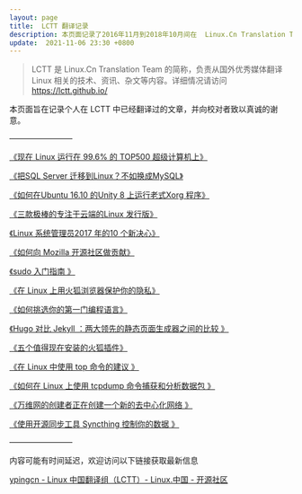 ```yaml
---
layout: page
title:  LCTT 翻译记录
description: 本页面记录了2016年11月到2018年10月间在  Linux.Cn Translation Team （LCTT）翻译的文章，并在此向校对者致以真诚的谢意。
update:  2021-11-06 23:30 +0800
---
```


> LCTT 是 Linux.Cn Translation Team 的简称，负责从国外优秀媒体翻译 Linux 相关的技术、资讯、杂文等内容。详细情况请访问 <a href="https://lctt.github.io/" rel="nofollow">https://lctt.github.io/</a>


本页面旨在记录个人在 LCTT 中已经翻译过的文章，并向校对者致以真诚的谢意。

————————

<p><a href="https://linux.cn/article-7979-1.html" rel="nofollow">《现在 Linux 运行在 99.6% 的 TOP500 超级计算机上》</a></p>
<p><a href="https://linux.cn/article-8073-1.html" rel="nofollow">《把SQL Server 迁移到Linux？不如换成MySQL》</a></p>
<p><a href="https://linux.cn/article-8092-1.html" rel="nofollow">《如何在Ubuntu 16.10 的Unity 8 上运行老式Xorg 程序》</a></p>
<p><a href="https://linux.cn/article-8162-1.html" rel="nofollow">《三款极棒的专注于云端的Linux 发行版》</a></p>
<p><a href="https://linux.cn/article-8117-1.html" rel="nofollow">《Linux 系统管理员2017 年的10 个新决心》</a></p>
<p><a href="https://linux.cn/article-8203-1.html" rel="nofollow">《如何向 Mozilla 开源社区做贡献》</a></p>
<p><a href="https://linux.cn/article-8278-1.html" rel="nofollow">《sudo 入门指南 》</a></p>
<p><a href="https://linux.cn/article-8360-1.html" rel="nofollow">《在 Linux 上用火狐浏览器保护你的隐私》</a></p>
<p><a href="https://linux.cn/article-8379-1.html" rel="nofollow">《如何挑选你的第一门编程语言》</a></p>
<p><a href="https://linux.cn/article-8633-1.html" rel="nofollow">《Hugo 对比 Jekyll ：两大领先的静态页面生成器之间的比较 》</a></p>
<p><a href="https://linux.cn/article-9386-1.html" rel="nofollow">《五个值得现在安装的火狐插件》</a></p>
<p><a href="https://linux.cn/article-9937-1.html" rel="nofollow">《在 Linux 中使用 top 命令的建议 》</a></p>
<p><a href="https://linux.cn/article-10050-1.html" rel="nofollow">《如何在 Linux 上使用 tcpdump 命令捕获和分析数据包 》</a></p>
<p><a href="https://linux.cn/article-10152-1.html" rel="nofollow">《万维网的创建者正在创建一个新的去中心化网络 》</a></p>
<p><a href="https://linux.cn/article-10167-1.html" rel="nofollow">《使用开源同步工具 Syncthing 控制你的数据 》</a></p>

————————

内容可能有时间延迟，欢迎访问以下链接获取最新信息

<p><a href="https://linux.cn/lctt/ypingcn" rel="nofollow">ypingcn - Linux 中国翻译组（LCTT）- Linux.中国 - 开源社区</a></p>
